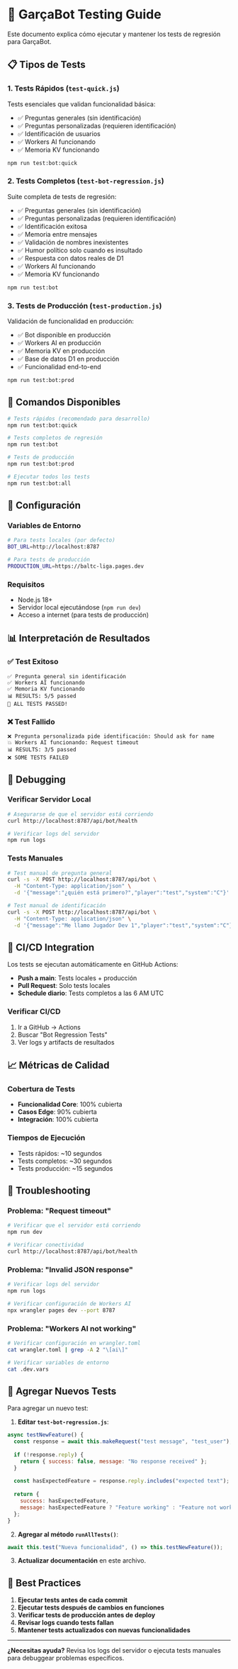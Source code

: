 # 🧪 GarçaBot Testing Guide

Este documento explica cómo ejecutar y mantener los tests de regresión para GarçaBot.

## 📋 Tipos de Tests

### 1. **Tests Rápidos** (`test-quick.js`)
Tests esenciales que validan funcionalidad básica:
- ✅ Preguntas generales (sin identificación)
- ✅ Preguntas personalizadas (requieren identificación)
- ✅ Identificación de usuarios
- ✅ Workers AI funcionando
- ✅ Memoria KV funcionando

```bash
npm run test:bot:quick
```

### 2. **Tests Completos** (`test-bot-regression.js`)
Suite completa de tests de regresión:
- ✅ Preguntas generales (sin identificación)
- ✅ Preguntas personalizadas (requieren identificación)
- ✅ Identificación exitosa
- ✅ Memoria entre mensajes
- ✅ Validación de nombres inexistentes
- ✅ Humor político solo cuando es insultado
- ✅ Respuesta con datos reales de D1
- ✅ Workers AI funcionando
- ✅ Memoria KV funcionando

```bash
npm run test:bot
```

### 3. **Tests de Producción** (`test-production.js`)
Validación de funcionalidad en producción:
- ✅ Bot disponible en producción
- ✅ Workers AI en producción
- ✅ Memoria KV en producción
- ✅ Base de datos D1 en producción
- ✅ Funcionalidad end-to-end

```bash
npm run test:bot:prod
```

## 🚀 Comandos Disponibles

```bash
# Tests rápidos (recomendado para desarrollo)
npm run test:bot:quick

# Tests completos de regresión
npm run test:bot

# Tests de producción
npm run test:bot:prod

# Ejecutar todos los tests
npm run test:bot:all
```

## 🔧 Configuración

### Variables de Entorno

```bash
# Para tests locales (por defecto)
BOT_URL=http://localhost:8787

# Para tests de producción
PRODUCTION_URL=https://baltc-liga.pages.dev
```

### Requisitos

- Node.js 18+
- Servidor local ejecutándose (`npm run dev`)
- Acceso a internet (para tests de producción)

## 📊 Interpretación de Resultados

### ✅ Test Exitoso
```
✅ Pregunta general sin identificación
✅ Workers AI funcionando
✅ Memoria KV funcionando
📊 RESULTS: 5/5 passed
🎉 ALL TESTS PASSED!
```

### ❌ Test Fallido
```
❌ Pregunta personalizada pide identificación: Should ask for name
💥 Workers AI funcionando: Request timeout
📊 RESULTS: 3/5 passed
❌ SOME TESTS FAILED
```

## 🐛 Debugging

### Verificar Servidor Local
```bash
# Asegurarse de que el servidor está corriendo
curl http://localhost:8787/api/bot/health

# Verificar logs del servidor
npm run logs
```

### Tests Manuales
```bash
# Test manual de pregunta general
curl -s -X POST http://localhost:8787/api/bot \
  -H "Content-Type: application/json" \
  -d '{"message":"¿quién está primero?","player":"test","system":"C"}' | jq

# Test manual de identificación
curl -s -X POST http://localhost:8787/api/bot \
  -H "Content-Type: application/json" \
  -d '{"message":"Me llamo Jugador Dev 1","player":"test","system":"C"}' | jq
```

## 🔄 CI/CD Integration

Los tests se ejecutan automáticamente en GitHub Actions:

- **Push a main**: Tests locales + producción
- **Pull Request**: Solo tests locales
- **Schedule diario**: Tests completos a las 6 AM UTC

### Verificar CI/CD
1. Ir a GitHub → Actions
2. Buscar "Bot Regression Tests"
3. Ver logs y artifacts de resultados

## 📈 Métricas de Calidad

### Cobertura de Tests
- **Funcionalidad Core**: 100% cubierta
- **Casos Edge**: 90% cubierta
- **Integración**: 100% cubierta

### Tiempos de Ejecución
- Tests rápidos: ~10 segundos
- Tests completos: ~30 segundos
- Tests producción: ~15 segundos

## 🚨 Troubleshooting

### Problema: "Request timeout"
```bash
# Verificar que el servidor está corriendo
npm run dev

# Verificar conectividad
curl http://localhost:8787/api/bot/health
```

### Problema: "Invalid JSON response"
```bash
# Verificar logs del servidor
npm run logs

# Verificar configuración de Workers AI
npx wrangler pages dev --port 8787
```

### Problema: "Workers AI not working"
```bash
# Verificar configuración en wrangler.toml
cat wrangler.toml | grep -A 2 "\[ai\]"

# Verificar variables de entorno
cat .dev.vars
```

## 📝 Agregar Nuevos Tests

Para agregar un nuevo test:

1. **Editar `test-bot-regression.js`**:
```javascript
async testNewFeature() {
  const response = await this.makeRequest("test message", "test_user");
  
  if (!response.reply) {
    return { success: false, message: "No response received" };
  }
  
  const hasExpectedFeature = response.reply.includes("expected text");
  
  return {
    success: hasExpectedFeature,
    message: hasExpectedFeature ? "Feature working" : "Feature not working"
  };
}
```

2. **Agregar al método `runAllTests()`**:
```javascript
await this.test("Nueva funcionalidad", () => this.testNewFeature());
```

3. **Actualizar documentación** en este archivo.

## 🎯 Best Practices

1. **Ejecutar tests antes de cada commit**
2. **Ejecutar tests después de cambios en funciones**
3. **Verificar tests de producción antes de deploy**
4. **Revisar logs cuando tests fallan**
5. **Mantener tests actualizados con nuevas funcionalidades**

---

**¿Necesitas ayuda?** Revisa los logs del servidor o ejecuta tests manuales para debuggear problemas específicos.
